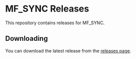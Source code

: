# MF_SYNC Releases

This repository contains releases for MF_SYNC.

## Downloading

You can download the latest release from the [releases page](releases).
